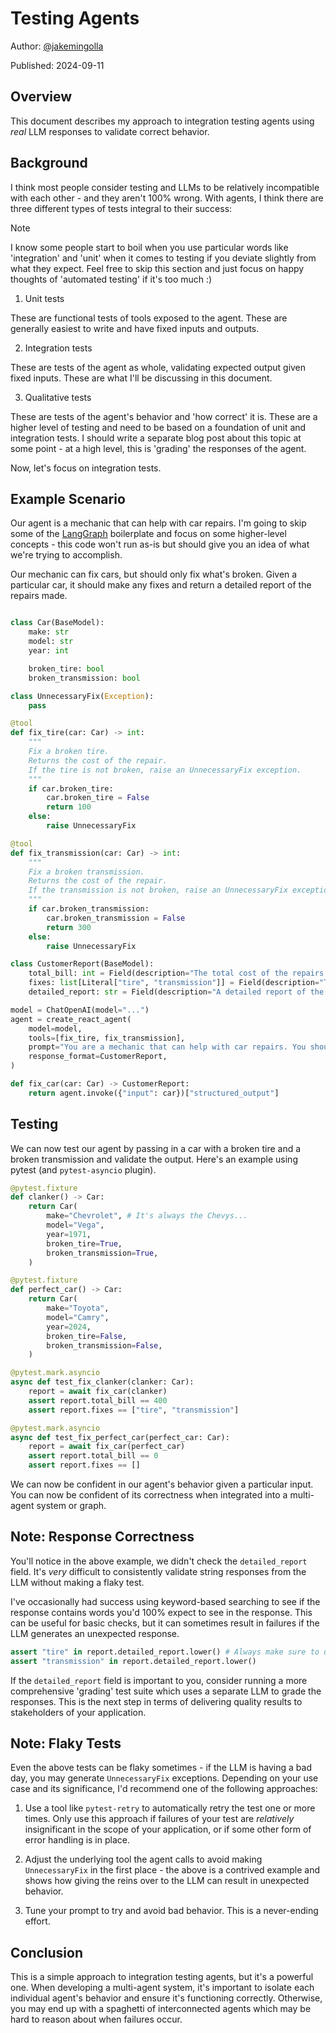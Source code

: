 # Testing Agents

Author: [@jakemingolla](https://github.com/jakemingolla)

Published: 2024-09-11

## Overview

This document describes my approach to integration testing agents using _real_ LLM responses to validate correct behavior.

## Background

I think most people consider testing and LLMs to be relatively incompatible with each other - and they aren't 100% wrong. With agents, I think there are three different types of tests integral to their success:

> [!NOTE]
> I know some people start to boil when you use particular words like 'integration' and 'unit'
> when it comes to testing if you deviate slightly from what they expect. Feel free to skip this
> section and just focus on happy thoughts of 'automated testing' if it's too much :)

1. Unit tests

These are functional tests of tools exposed to the agent. These are generally easiest to write and have fixed inputs and outputs.

2. Integration tests

These are tests of the agent as whole, validating expected output given fixed inputs. These are what I'll be discussing in this document.

3. Qualitative tests

These are tests of the agent's behavior and 'how correct' it is. These are a higher level of testing and need to be based on a foundation of unit and integration tests. I should write a separate blog post about this topic at some point - at a high level, this is 'grading' the responses of the agent.

Now, let's focus on integration tests.

## Example Scenario

Our agent is a mechanic that can help with car repairs. I'm going to skip some of the
[LangGraph](https://langchain-ai.github.io/langgraph/) boilerplate and focus on some
higher-level concepts - this code won't run as-is but should give you an idea of what we're
trying to accomplish.

Our mechanic can fix cars, but should only fix what's broken. Given a particular car,
it should make any fixes and return a detailed report of the repairs made.

```python

class Car(BaseModel):
    make: str
    model: str
    year: int

    broken_tire: bool
    broken_transmission: bool

class UnnecessaryFix(Exception):
    pass

@tool
def fix_tire(car: Car) -> int:
    """
    Fix a broken tire.
    Returns the cost of the repair.
    If the tire is not broken, raise an UnnecessaryFix exception.
    """
    if car.broken_tire:
        car.broken_tire = False
        return 100
    else:
        raise UnnecessaryFix

@tool
def fix_transmission(car: Car) -> int:
    """
    Fix a broken transmission.
    Returns the cost of the repair.
    If the transmission is not broken, raise an UnnecessaryFix exception.
    """
    if car.broken_transmission:
        car.broken_transmission = False
        return 300
    else:
        raise UnnecessaryFix

class CustomerReport(BaseModel):
    total_bill: int = Field(description="The total cost of the repairs.")
    fixes: list[Literal["tire", "transmission"]] = Field(description="The list of repairs made.")
    detailed_report: str = Field(description="A detailed report of the repairs made.")

model = ChatOpenAI(model="...")
agent = create_react_agent(
    model=model,
    tools=[fix_tire, fix_transmission],
    prompt="You are a mechanic that can help with car repairs. You should only fix what's broken.",
    response_format=CustomerReport,
)

def fix_car(car: Car) -> CustomerReport:
    return agent.invoke({"input": car})["structured_output"]
```

## Testing

We can now test our agent by passing in a car with a broken tire and a broken transmission
and validate the output. Here's an example using pytest (and `pytest-asyncio` plugin).

```python
@pytest.fixture
def clanker() -> Car:
    return Car(
        make="Chevrolet", # It's always the Chevys...
        model="Vega",
        year=1971,
        broken_tire=True,
        broken_transmission=True,
    )

@pytest.fixture
def perfect_car() -> Car:
    return Car(
        make="Toyota",
        model="Camry",
        year=2024,
        broken_tire=False,
        broken_transmission=False,
    )

@pytest.mark.asyncio
async def test_fix_clanker(clanker: Car):
    report = await fix_car(clanker)
    assert report.total_bill == 400
    assert report.fixes == ["tire", "transmission"]

@pytest.mark.asyncio
async def test_fix_perfect_car(perfect_car: Car):
    report = await fix_car(perfect_car)
    assert report.total_bill == 0
    assert report.fixes == []
```

We can now be confident in our agent's behavior given a particular input. You can now be confident
of its correctness when integrated into a multi-agent system or graph.

## Note: Response Correctness

You'll notice in the above example, we didn't check the `detailed_report` field. It's _very_
difficult to consistently validate string responses from the LLM without making a flaky test.

I've occasionally had success using keyword-based searching to see if the response contains
words you'd 100% expect to see in the response. This can be useful for basic checks,
but it can sometimes result in failures if the LLM generates an unexpected response.

```python
assert "tire" in report.detailed_report.lower() # Always make sure to use case-insensitive searching
assert "transmission" in report.detailed_report.lower()
```

If the `detailed_report` field is important to you, consider running a more comprehensive
'grading' test suite which uses a separate LLM to grade the responses. This is the next
step in terms of delivering quality results to stakeholders of your application.

## Note: Flaky Tests

Even the above tests can be flaky sometimes - if the LLM is having a bad day, you may
generate `UnnecessaryFix` exceptions. Depending on your use case and its significance, I'd
recommend one of the following approaches:

1. Use a tool like `pytest-retry` to automatically retry the test one or more times.
   Only use this approach if failures of your test are _relatively_ insignificant
   in the scope of your application, or if some other form of error handling is in place.

2. Adjust the underlying tool the agent calls to avoid making `UnnecessaryFix` in the
   first place - the above is a contrived example and shows how giving the reins over
   to the LLM can result in unexpected behavior.

3. Tune your prompt to try and avoid bad behavior. This is a never-ending effort.

## Conclusion

This is a simple approach to integration testing agents, but it's a powerful one. When developing
a multi-agent system, it's important to isolate each individual agent's behavior and ensure it's
functioning correctly. Otherwise, you may end up with a spaghetti of interconnected agents which
may be hard to reason about when failures occur.


